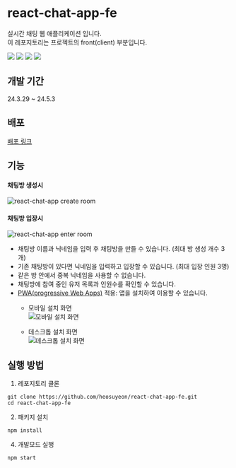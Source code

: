 # react-chat-app-fe

실시간 채팅 웹 애플리케이션 입니다.\
이 레포지토리는 프로젝트의 front(client) 부분입니다.

<p style="display=flex">
  <img src="https://img.shields.io/badge/node.js%20-v18.3.0%20-5FA04E?style=flat-square" />
  <img src="https://img.shields.io/badge/react%20-v18.3.1%20-61DAFB?style=flat-square" />
  <img src="https://img.shields.io/badge/socket.io%20-v4.7.5%20-010101?style=flat-square" />
  <img src="https://img.shields.io/badge/PWA-5A0FC8?style=flat-square&logo=pwa" />
</p>
    
## 개발 기간
24.3.29 ~ 24.5.3

## 배포
[배포 링크](https://heosuyeon.github.io/react-chat-app-fe/)

## 기능
#### 채팅방 생성시
![react-chat-app create room](https://github.com/heosuyeon/react-chat-app-fe/assets/91523662/c8edb264-17d4-4c24-b9f1-b1decfe5e893)

#### 채팅방 입장시
![react-chat-app enter room](https://github.com/heosuyeon/react-chat-app-fe/assets/91523662/18f37d92-a265-437d-b548-b31135dd4f6d)

- 채팅방 이름과 닉네임을 입력 후 채팅방을 만들 수 있습니다. (최대 방 생성 개수 3개)
- 기존 채팅방이 있다면 닉네임을 입력하고 입장할 수 있습니다. (최대 입장 인원 3명)
- 같은 방 안에서 중복 닉네임을 사용할 수 없습니다. 
- 채팅방에 참여 중인 유저 목록과 인원수를 확인할 수 있습니다.
- [PWA(progressive Web Apps)](https://developer.mozilla.org/en-US/docs/Web/Progressive_web_apps)  적용: 앱을 설치하여 이용할 수 있습니다.
  - 모바일 설치 화면\
![모바일 설치 화면](https://github.com/heosuyeon/react-chat-app-fe/assets/91523662/4ece9b23-4ef2-4f8c-a43c-063932d41e51)

  - 데스크톱 설치 화면\
![데스크톱 설치 화면](https://github.com/heosuyeon/react-chat-app-fe/assets/91523662/efbe72d7-7563-4302-a7b1-5f7c82208eff)

## 실행 방법
1. 레포지토리 클론
```
git clone https://github.com/heosuyeon/react-chat-app-fe.git
cd react-chat-app-fe
```
2. 패키지 설치
```
npm install
```
 
4. 개발모드 실행
```
npm start
```
